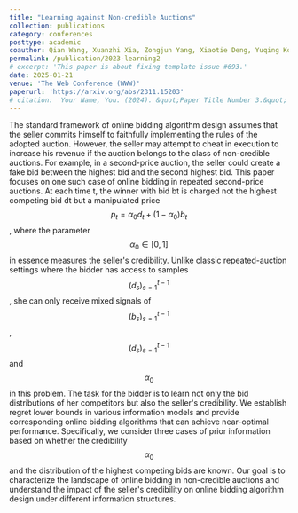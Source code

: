 ```yaml
---
title: "Learning against Non-credible Auctions"
collection: publications
category: conferences
posttype: academic
coauthor: Qian Wang, Xuanzhi Xia, Zongjun Yang, Xiaotie Deng, Yuqing Kong, Zhilin Zhang, Liang Wang, Chuan Yu, Jian Xu, Bo Zheng
permalink: /publication/2023-learning2
# excerpt: 'This paper is about fixing template issue #693.'
date: 2025-01-21
venue: 'The Web Conference (WWW)'
paperurl: 'https://arxiv.org/abs/2311.15203'
# citation: 'Your Name, You. (2024). &quot;Paper Title Number 3.&quot; <i>GitHub Journal of Bugs</i>. 1(3).'
---
```


The standard framework of online bidding algorithm design assumes that the seller commits himself to faithfully implementing the rules of the adopted auction. However, the seller may attempt to cheat in execution to increase his revenue if the auction belongs to the class of non-credible auctions. For example, in a second-price auction, the seller could create a fake bid between the highest bid and the second highest bid. This paper focuses on one such case of online bidding in repeated second-price auctions. At each time t, the winner with bid bt is charged not the highest competing bid dt but a manipulated price $$p_t=α_0d_t+(1−α_0)b_t$$, where the parameter $$α_0 \in [0,1]$$ in essence measures the seller's credibility. Unlike classic repeated-auction settings where the bidder has access to samples $$(d_s)_{s=1}^{t-1}$$, she can only receive mixed signals of $$(b_s)_{s=1}^{t-1}$$, $$(d_s)_{s=1}^{t-1}$$ and $$\alpha_0$$ in this problem. The task for the bidder is to learn not only the bid distributions of her competitors but also the seller's credibility. We establish regret lower bounds in various information models and provide corresponding online bidding algorithms that can achieve near-optimal performance. Specifically, we consider three cases of prior information based on whether the credibility $$\alpha_0$$ and the distribution of the highest competing bids are known. Our goal is to characterize the landscape of online bidding in non-credible auctions and understand the impact of the seller's credibility on online bidding algorithm design under different information structures. 

<!-- ---
title: "Paper Title Number 4"
collection: publications
category: conferences
permalink: /publication/2024-02-17-paper-title-number-4
excerpt: 'This paper is about fixing template issue #693.'
date: 2024-02-17
venue: 'GitHub Journal of Bugs'
paperurl: 'http://academicpages.github.io/files/paper3.pdf'
citation: 'Your Name, You. (2024). &quot;Paper Title Number 3.&quot; <i>GitHub Journal of Bugs</i>. 1(3).'
---

The contents above will be part of a list of publications, if the user clicks the link for the publication than the contents of section will be rendered as a full page, allowing you to provide more information about the paper for the reader. When publications are displayed as a single page, the contents of the above "citation" field will automatically be included below this section in a smaller font. -->
